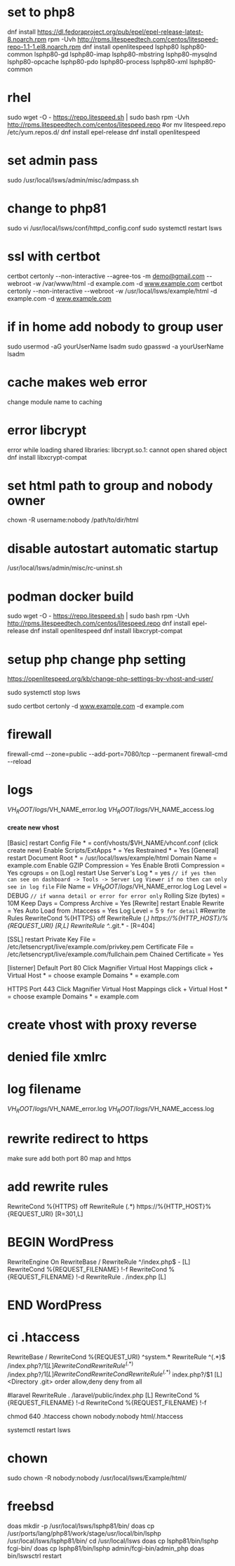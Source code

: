# set to php8
dnf install https://dl.fedoraproject.org/pub/epel/epel-release-latest-8.noarch.rpm
rpm -Uvh http://rpms.litespeedtech.com/centos/litespeed-repo-1.1-1.el8.noarch.rpm
dnf install openlitespeed lsphp80 lsphp80-common lsphp80-gd  lsphp80-imap lsphp80-mbstring lsphp80-mysqlnd lsphp80-opcache lsphp80-pdo lsphp80-process lsphp80-xml lsphp80-common 

# rhel
sudo wget -O - https://repo.litespeed.sh | sudo bash
rpm -Uvh http://rpms.litespeedtech.com/centos/litespeed.repo
#or
mv litespeed.repo /etc/yum.repos.d/
dnf install epel-release
dnf install openlitespeed

# set admin pass
sudo /usr/local/lsws/admin/misc/admpass.sh

# change to php81
sudo vi /usr/local/lsws/conf/httpd_config.conf
sudo systemctl restart lsws

# ssl with certbot
certbot certonly --non-interactive --agree-tos -m demo@gmail.com --webroot -w /var/www/html -d example.com -d www.example.com
certbot certonly --non-interactive --webroot -w /usr/local/lsws/example/html -d example.com -d www.example.com

# if in home add nobody to group user
sudo usermod -aG yourUserName lsadm
sudo gpasswd -a yourUserName lsadm

# cache makes web error
change module name to caching


# error libcrypt
error while loading shared libraries: libcrypt.so.1: cannot open shared object
dnf install libxcrypt-compat


# set html path to group and nobody owner
chown -R username:nobody /path/to/dir/html

# disable autostart automatic startup
/usr/local/lsws/admin/misc/rc-uninst.sh

# podman docker build
sudo wget -O - https://repo.litespeed.sh | sudo bash
rpm -Uvh http://rpms.litespeedtech.com/centos/litespeed.repo
dnf install epel-release
dnf install openlitespeed
dnf install libxcrypt-compat

# setup php change php setting
https://openlitespeed.org/kb/change-php-settings-by-vhost-and-user/
 
sudo systemctl stop lsws

sudo certbot certonly -d www.example.com -d example.com

# firewall
firewall-cmd --zone=public --add-port=7080/tcp --permanent
firewall-cmd --reload


# logs
$VH_ROOT/logs/$VH_NAME_error.log
$VH_ROOT/logs/$VH_NAME_access.log

#### create new vhost ####

[Basic] restart 
Config File *  = conf/vhosts/$VH_NAME/vhconf.conf (click create new)
Enable Scripts/ExtApps * =  Yes
Restrained * = Yes
[General] restart
Document Root * = /usr/local/lsws/example/html
Domain Name = example.com
Enable GZIP Compression = Yes
Enable Brotli Compression = Yes
cgroups = on
[Log] restart
Use Server's Log * = yes   ``// if yes then can see on dashboard -> Tools -> Server Log Viewer if no then can only see in log file``
File Name = $VH_ROOT/logs/$VH_NAME_error.log
Log Level = DEBUG  `// if wanna detail or error for error only`
Rolling Size (bytes) = 10M
Keep Days = 
Compress Archive = Yes
[Rewrite] restart
Enable Rewrite = Yes
Auto Load from .htaccess = Yes
Log Level = 5 `9 for detail`
#Rewrite Rules
RewriteCond %{HTTPS} off
RewriteRule (.*) https://%{HTTP_HOST}/%{REQUEST_URI} [R,L]
RewriteRule ^.*\.git.* - [R=404]

[SSL] restart
Private Key File = /etc/letsencrypt/live/example.com/privkey.pem
Certificate File = /etc/letsencrypt/live/example.com/fullchain.pem
Chained Certificate = Yes

[listerner]
Default Port 80 Click Magnifier
Virtual Host Mappings click + 
Virtual Host * = choose example
Domains * = example.com

HTTPS Port 443 Click Magnifier
Virtual Host Mappings click + 
Virtual Host * = choose example
Domains * = example.com
 

# create vhost with proxy reverse



# denied file xmlrc
# log filename
$VH_ROOT/logs/$VH_NAME_error.log
$VH_ROOT/logs/$VH_NAME_access.log


# rewrite redirect to https
make sure add both port 80 map and https
# add rewrite rules
RewriteCond %{HTTPS} off
RewriteRule (.*) https://%{HTTP_HOST}%{REQUEST_URI} [R=301,L]

# BEGIN WordPress
RewriteEngine On
RewriteBase /
RewriteRule ^/index.php$ - [L]
RewriteCond %{REQUEST_FILENAME} !-f
RewriteCond %{REQUEST_FILENAME} !-d
RewriteRule . /index.php [L]
# END WordPress


# ci .htaccess
RewriteBase /
RewriteCond %{REQUEST_URI} ^system.*
RewriteRule ^(.*)$ /index.php?/$1 [L]
RewriteCond %{REQUEST_URI} ^application.*
RewriteRule ^(.*)$ /index.php?/$1 [L]
RewriteCond %{REQUEST_FILENAME} !-f
RewriteCond %{REQUEST_FILENAME} !-d
RewriteRule ^(.*)$ index.php?/$1 [L]
<Directory .git>
    order allow,deny
    deny from all
</Directory>

#laravel
RewriteRule . /laravel/public/index.php [L]
RewriteCond %{REQUEST_FILENAME} !-d
RewriteCond %{REQUEST_FILENAME} !-f


chmod 640 .htaccess
chown nobody:nobody html/.htaccess

systemctl restart lsws

# chown
sudo chown -R nobody:nobody /usr/local/lsws/Example/html/

# freebsd
doas mkdir -p /usr/local/lsws/lsphp81/bin/
doas cp /usr/ports/lang/php81/work/stage/usr/local/bin/lsphp /usr/local/lsws/lsphp81/bin/
cd /usr/local/lsws
doas cp lsphp81/bin/lsphp fcgi-bin/
doas cp lsphp81/bin/lsphp admin/fcgi-bin/admin_php
doas bin/lswsctrl restart




